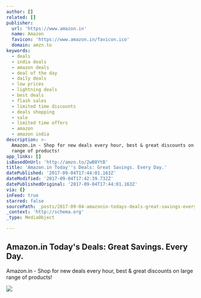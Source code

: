 ```yaml
---
author: []
related: []
publisher:
  url: 'https://www.amazon.in'
  name: Amazon
  favicon: 'https://www.amazon.in/favicon.ico'
  domain: amzn.to
keywords:
  - deals
  - india deals
  - amazon deals
  - deal of the day
  - daily deals
  - low prices
  - lightning deals
  - best deals
  - flash sales
  - limited time discounts
  - deals shopping
  - sale
  - limited time offers
  - amazon
  - amazon india
description: >-
  Amazon.in - Shop for new deals every hour, best & great discounts on large
  range of products!
app_links: []
isBasedOnUrl: 'http://amzn.to/2wB8YtB'
title: 'Amazon.in Today''s Deals: Great Savings. Every Day.'
datePublished: '2017-09-04T17:44:01.163Z'
dateModified: '2017-09-04T17:42:39.732Z'
datePublishedOriginal: '2017-09-04T17:44:01.163Z'
via: {}
inFeed: true
starred: false
sourcePath: _posts/2017-09-04-amazonin-todays-deals-great-savings-every-day.md
_context: 'http://schema.org'
_type: MediaObject

---
```

<article style=""><h1>Amazon.in Today's Deals: Great Savings. Every Day.</h1><p>Amazon.in - Shop for new deals every hour, best &amp; great discounts on large range of products!</p><img src="http://g-ec2.images-amazon.com/images/G/01/social/api-share/amazon_logo_500500.png" /></article>